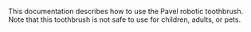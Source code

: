 This documentation describes how to use the Pavel robotic
toothbrush.  
Note that this toothbrush is not safe to use for children,
adults, or pets.  